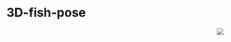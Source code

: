 # 3D-fish-pose
<img src="https://drive.google.com/uc?export=view&id=18sJP1Y8IO1_MiE-YkUmWXopiaHpVWJo8"
style="float:right">
